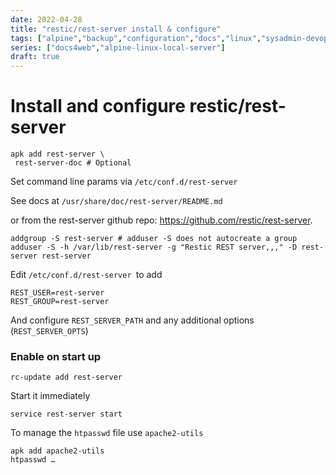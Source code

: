 ```yaml
---
date: 2022-04-28
title: "restic/rest-server install & configure"
tags: ["alpine","backup","configuration","docs","linux","sysadmin-devops"]
series: ["docs4web","alpine-linux-local-server"]
draft: true
---
```


# Install and configure restic/rest-server

    apk add rest-server \
     rest-server-doc # Optional

Set command line params via ``/etc/conf.d/rest-server``

See docs at ``/usr/share/doc/rest-server/README.md``

or from the rest-server github repo: <https://github.com/restic/rest-server>.

    addgroup -S rest-server # adduser -S does not autocreate a group
    adduser -S -h /var/lib/rest-server -g "Restic REST server,,," -D rest-server rest-server

Edit ``/etc/conf.d/rest-server ``to add

    REST_USER=rest-server
    REST_GROUP=rest-server

And configure `REST_SERVER_PATH` and any additional options (`REST_SERVER_OPTS`)

### Enable on start up

    rc-update add rest-server 

Start it immediately

    service rest-server start

To manage the ``htpasswd`` file use ``apache2-utils``

    apk add apache2-utils
    htpasswd …
